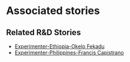 # Associated stories

<!-- !!DO NOT REMOVE!! start autogenerated hyperlinks -->
## Related R&D Stories
- [Experimenter\-Ethiopia\-Okelo Fekadu](/stories/?doc=Experimenters_ETH)
- [Experimenter\-Philippines\-Francis Capistrano](/stories/?doc=Experimenters_PHL)
<!-- !!DO NOT REMOVE!! end autogenerated hyperlinks -->